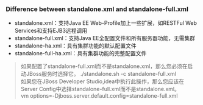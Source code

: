 ### Difference between standalone.xml and standalone-full.xml

* standalone.xml：支持Java EE Web-Profile加上一些扩展，如RESTFul Web Services和支持EJB3远程调用
* standalone-full.xml：支持Java EE全配置文件和所有服务器功能，无需集群
* standalone-ha.xml：具有集群功能的默认配置文件
* standalone-full-ha.xml：具有集群功能的完整配置文件

> 如果配置了standalone-full.xml而不是standalone.xml，那么您必须在启动JBoss服务时选择它。
  ./standalone.sh -c standalone-full.xml  
  如果您在JBoss Developer Studio,idea中执行此操作，那么您应该在Server Config中选择standalone-full.xml而不是standalone.xml。  
  vm options=-Djboss.server.default.config=standalone-full.xml